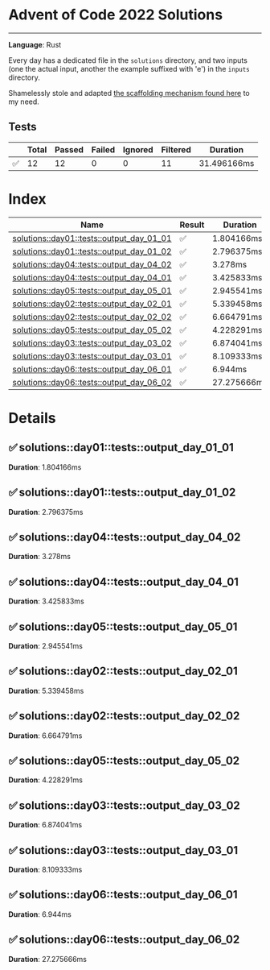 # Advent of Code 2022 Solutions
---
**Language**: Rust

Every day has a dedicated file in the `solutions` directory, and two inputs (one the actual input, another the example suffixed with 'e') in the `inputs` directory.

Shamelessly stole and adapted [the scaffolding mechanism found here](https://github.com/fspoettel/advent-of-code-rust) to my need.


## Tests
| | Total | Passed | Failed | Ignored | Filtered | Duration |
| --- | ----- | -------| ------ | ------- | -------- | -------- |
| ✅ | 12 | 12 | 0 | 0 | 11 | 31.496166ms |


<!--more-->

# Index

| Name | Result | Duration |
| ---- | ------ | -------- |
| [solutions::day01::tests::output_day_01_01](#solutionsday01testsoutput_day_01_01) | ✅ | 1.804166ms | 
| [solutions::day01::tests::output_day_01_02](#solutionsday01testsoutput_day_01_02) | ✅ | 2.796375ms | 
| [solutions::day04::tests::output_day_04_02](#solutionsday04testsoutput_day_04_02) | ✅ | 3.278ms | 
| [solutions::day04::tests::output_day_04_01](#solutionsday04testsoutput_day_04_01) | ✅ | 3.425833ms | 
| [solutions::day05::tests::output_day_05_01](#solutionsday05testsoutput_day_05_01) | ✅ | 2.945541ms | 
| [solutions::day02::tests::output_day_02_01](#solutionsday02testsoutput_day_02_01) | ✅ | 5.339458ms | 
| [solutions::day02::tests::output_day_02_02](#solutionsday02testsoutput_day_02_02) | ✅ | 6.664791ms | 
| [solutions::day05::tests::output_day_05_02](#solutionsday05testsoutput_day_05_02) | ✅ | 4.228291ms | 
| [solutions::day03::tests::output_day_03_02](#solutionsday03testsoutput_day_03_02) | ✅ | 6.874041ms | 
| [solutions::day03::tests::output_day_03_01](#solutionsday03testsoutput_day_03_01) | ✅ | 8.109333ms | 
| [solutions::day06::tests::output_day_06_01](#solutionsday06testsoutput_day_06_01) | ✅ | 6.944ms | 
| [solutions::day06::tests::output_day_06_02](#solutionsday06testsoutput_day_06_02) | ✅ | 27.275666ms | 


# Details

## ✅ solutions::day01::tests::output_day_01_01

**Duration**: 1.804166ms

## ✅ solutions::day01::tests::output_day_01_02

**Duration**: 2.796375ms

## ✅ solutions::day04::tests::output_day_04_02

**Duration**: 3.278ms

## ✅ solutions::day04::tests::output_day_04_01

**Duration**: 3.425833ms

## ✅ solutions::day05::tests::output_day_05_01

**Duration**: 2.945541ms

## ✅ solutions::day02::tests::output_day_02_01

**Duration**: 5.339458ms

## ✅ solutions::day02::tests::output_day_02_02

**Duration**: 6.664791ms

## ✅ solutions::day05::tests::output_day_05_02

**Duration**: 4.228291ms

## ✅ solutions::day03::tests::output_day_03_02

**Duration**: 6.874041ms

## ✅ solutions::day03::tests::output_day_03_01

**Duration**: 8.109333ms

## ✅ solutions::day06::tests::output_day_06_01

**Duration**: 6.944ms

## ✅ solutions::day06::tests::output_day_06_02

**Duration**: 27.275666ms
